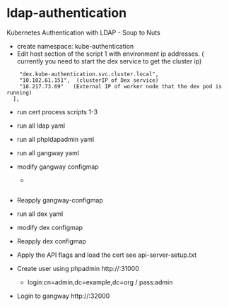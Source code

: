 # ldap-authentication
Kubernetes Authentication with LDAP - Soup to Nuts
* create namespace: kube-authentication
* Edit host section of the script 1 with environment ip addresses. ( currently you need to start the dex service to get the  cluster ip)
```  "hosts": [                   
    "dex.kube-authentication.svc.cluster.local", 
    "10.102.61.151",  (clusterIP of Dex service)
    "18.217.73.69"   (External IP of worker node that the dex pod is running)
  ],
```
* run cert process scripts 1-3
* run all  ldap yaml
* run all phpldapadmin yaml
* run all gangway yaml
* modify gangway configmap
  *  ```
  
  
  
* Reapply gangway-configmap
* run all dex yaml
* modify dex configmap
* Reapply dex configmap
* Apply the API flags and load the cert see api-server-setup.txt


* Create user using phpadmin http://<Kubeadmin worker node ip>:31000
  * login:cn=admin,dc=example,dc=org / pass:admin
* Login to gangway http://<Kubeadmin worker node ip>:32000
